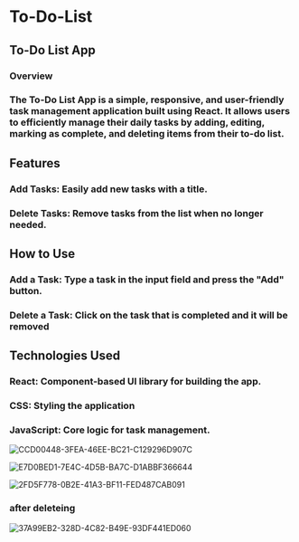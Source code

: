 # To-Do-List
## To-Do List App
### Overview
### The To-Do List App is a simple, responsive, and user-friendly task management application built using React. It allows users to efficiently manage their daily tasks by adding, editing, marking as complete, and deleting items from their to-do list.

## Features
### Add Tasks: Easily add new tasks with a title.
### Delete Tasks: Remove tasks from the list when no longer needed.

## How to Use
### Add a Task: Type a task in the input field and press the "Add" button.
### Delete a Task: Click on the task that is completed and it will be removed

## Technologies Used
### React: Component-based UI library for building the app.
### CSS: Styling the application 
### JavaScript: Core logic for task management.




![CCD00448-3FEA-46EE-BC21-C129296D907C](https://github.com/user-attachments/assets/69616593-07da-48f5-b7e7-7be7d3869a09)

![E7D0BED1-7E4C-4D5B-BA7C-D1ABBF366644](https://github.com/user-attachments/assets/ceee58e0-1a57-47f2-87a7-c6a660a5aec8)

![2FD5F778-0B2E-41A3-BF11-FED487CAB091](https://github.com/user-attachments/assets/bff5e956-50f8-44e2-ab07-d63067b5b624)


### after deleteing
![37A99EB2-328D-4C82-B49E-93DF441ED060](https://github.com/user-attachments/assets/906518b9-502e-4a35-bb06-34f7b9cad194)

